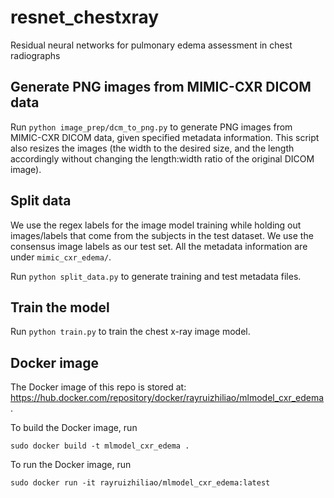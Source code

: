 # resnet_chestxray

Residual neural networks for pulmonary edema assessment in chest radiographs 

## Generate PNG images from MIMIC-CXR DICOM data
Run `python image_prep/dcm_to_png.py` to generate PNG images from MIMIC-CXR DICOM data, given specified metadata information. This script also resizes the images (the width to the desired size, and the length accordingly without changing the length:width ratio of the original DICOM image).  

## Split data
We use the regex labels for the image model training while holding out images/labels that come from the subjects in the test dataset. We use the consensus image labels as our test set. All the metadata information are under `mimic_cxr_edema/`.

Run `python split_data.py` to generate training and test metadata files.

## Train the model
Run `python train.py` to train the chest x-ray image model.

## Docker image

The Docker image of this repo is stored at: https://hub.docker.com/repository/docker/rayruizhiliao/mlmodel_cxr_edema.

To build the Docker image, run 
```
sudo docker build -t mlmodel_cxr_edema .
```

To run the Docker image, run
```
sudo docker run -it rayruizhiliao/mlmodel_cxr_edema:latest
```
